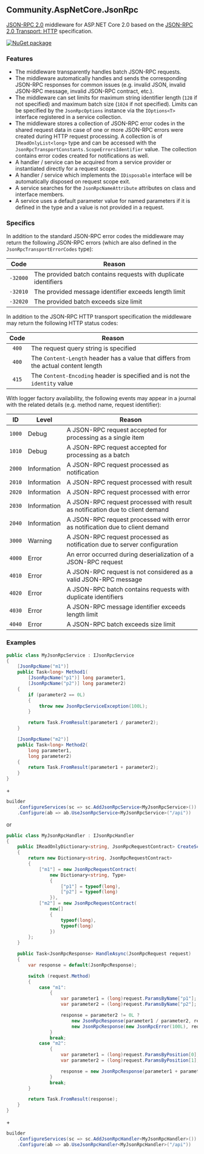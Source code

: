 ## Community.AspNetCore.JsonRpc

[JSON-RPC 2.0](http://www.jsonrpc.org/specification) middleware for ASP.NET Core 2.0 based on the [JSON-RPC 2.0 Transport: HTTP](https://www.simple-is-better.org/json-rpc/transport_http.html) specification.

[![NuGet package](https://img.shields.io/nuget/v/Community.AspNetCore.JsonRpc.svg?style=flat-square)](https://www.nuget.org/packages/Community.AspNetCore.JsonRpc)

### Features

- The middleware transparently handles batch JSON-RPC requests.
- The middleware automatically handles and sends the corresponding JSON-RPC responses for common issues (e.g. invalid JSON, invalid JSON-RPC message, invalid JSON-RPC contract, etc.).
- The middleware can set limits for maximum string identifier length (`128` if not specified) and maximum batch size (`1024` if not specified). Limits can be specified by the `JsonRpcOptions` instance via the `IOptions<T>` interface registered in a service collection.
- The middleware stores a collection of JSON-RPC error codes in the shared request data in case of one or more JSON-RPC errors were created during HTTP request processing. A collection is of `IReadOnlyList<long>` type and can be accessed with the `JsonRpcTransportConstants.ScopeErrorsIdentifier` value. The collection contains error codes created for notifications as well.
- A handler / service can be acquired from a service provider or instantiated directly for a request scope.
- A handler / service which implements the `IDisposable` interface will be automatically disposed on request scope exit.
- A service searches for the `JsonRpcNameAttribute` attributes on class and interface members.
- A service uses a default parameter value for named parameters if it is defined in the type and a value is not provided in a request.

### Specifics

In addition to the standard JSON-RPC error codes the middleware may return the following JSON-RPC errors (which are also defined in the `JsonRpcTransportErrorCodes` type):

Code | Reason
:---: | ---
`-32000` | The provided batch contains requests with duplicate identifiers
`-32010` | The provided message identifier exceeds length limit
`-32020` | The provided batch exceeds size limit

In addition to the JSON-RPC HTTP transport specification the middleware may return the following HTTP status codes:

Code | Reason
:---: | ---
`400` | The request query string is specified
`400` | The `Content-Length` header has a value that differs from the actual content length
`415` | The `Content-Encoding` header is specified and is not the `identity` value

With logger factory availability, the following events may appear in a journal with the related details (e.g. method name, request identifier):

ID | Level | Reason
:---: | --- | ---
`1000` | Debug | A JSON-RPC request accepted for processing as a single item
`1010` | Debug | A JSON-RPC request accepted for processing as a batch
`2000` | Information | A JSON-RPC request processed as notification
`2010` | Information | A JSON-RPC request processed with result
`2020` | Information | A JSON-RPC request processed with error
`2030` | Information | A JSON-RPC request processed with result as notification due to client demand
`2040` | Information | A JSON-RPC request processed with error as notification due to client demand
`3000` | Warning | A JSON-RPC request processed as notification due to server configuration
`4000` | Error | An error occurred during deserialization of a JSON-RPC request
`4010` | Error | A JSON-RPC request is not considered as a valid JSON-RPC message
`4020` | Error | A JSON-RPC batch contains requests with duplicate identifiers
`4030` | Error | A JSON-RPC message identifier exceeds length limit
`4040` | Error | A JSON-RPC batch exceeds size limit

### Examples

```cs
public class MyJsonRpcService : IJsonRpcService
{
    [JsonRpcName("m1")]
    public Task<long> Method1(
        [JsonRpcName("p1")] long parameter1,
        [JsonRpcName("p2")] long parameter2)
    {
        if (parameter2 == 0L)
        {
            throw new JsonRpcServiceException(100L);
        }

        return Task.FromResult(parameter1 / parameter2);
    }

    [JsonRpcName("m2")]
    public Task<long> Method2(
        long parameter1,
        long parameter2)
    {
        return Task.FromResult(parameter1 + parameter2);
    }
}
```
\+
```cs
builder
    .ConfigureServices(sc => sc.AddJsonRpcService<MyJsonRpcService>())
    .Configure(ab => ab.UseJsonRpcService<MyJsonRpcService>("/api"))
```
or
```cs
public class MyJsonRpcHandler : IJsonRpcHandler
{
    public IReadOnlyDictionary<string, JsonRpcRequestContract> CreateScheme()
    {
        return new Dictionary<string, JsonRpcRequestContract>
        {
            ["m1"] = new JsonRpcRequestContract(
                new Dictionary<string, Type>
                {
                    ["p1"] = typeof(long),
                    ["p2"] = typeof(long)
                }),
            ["m2"] = new JsonRpcRequestContract(
                new[]
                {
                    typeof(long),
                    typeof(long)
                })
        };
    }

    public Task<JsonRpcResponse> HandleAsync(JsonRpcRequest request)
    {
        var response = default(JsonRpcResponse);

        switch (request.Method)
        {
            case "m1":
                {
                    var parameter1 = (long)request.ParamsByName["p1"];
                    var parameter2 = (long)request.ParamsByName["p2"];

                    response = parameter2 != 0L ?
                        new JsonRpcResponse(parameter1 / parameter2, request.Id) :
                        new JsonRpcResponse(new JsonRpcError(100L), request.Id);
                }
                break;
            case "m2":
                {
                    var parameter1 = (long)request.ParamsByPosition[0];
                    var parameter2 = (long)request.ParamsByPosition[1];

                    response = new JsonRpcResponse(parameter1 + parameter2, request.Id);
                }
                break;
        }

        return Task.FromResult(response);
    }
}
```
\+
```cs
builder
    .ConfigureServices(sc => sc.AddJsonRpcHandler<MyJsonRpcHandler>())
    .Configure(ab => ab.UseJsonRpcHandler<MyJsonRpcHandler>("/api"))
```